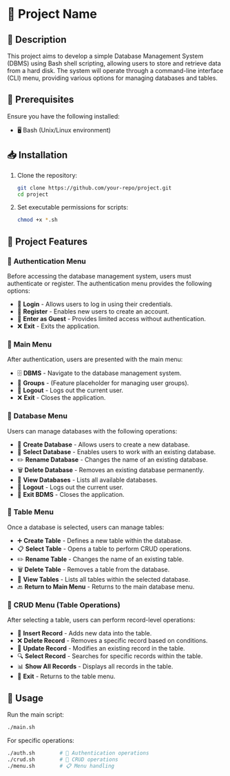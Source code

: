 # 🚀 Project Name

## 📌 Description
This project aims to develop a simple Database Management System (DBMS) using Bash shell scripting, allowing users to store and retrieve data from a hard disk. The system will operate through a command-line interface (CLI) menu, providing various options for managing databases and tables.

## 🔧 Prerequisites
Ensure you have the following installed:
- 🖥️ Bash (Unix/Linux environment)

## 📥 Installation
1. Clone the repository:
   ```bash
   git clone https://github.com/your-repo/project.git
   cd project
   ```
2. Set executable permissions for scripts:
   ```bash
   chmod +x *.sh
   ```

## 📌 Project Features

### 🔹 **Authentication Menu**
Before accessing the database management system, users must authenticate or register. The authentication menu provides the following options:

- 🔑 **Login** - Allows users to log in using their credentials.
- 📝 **Register** - Enables new users to create an account.
- 👤 **Enter as Guest** - Provides limited access without authentication.
- ❌ **Exit** - Exits the application.

### 🔹 **Main Menu**
After authentication, users are presented with the main menu:

- 🗄️ **DBMS** - Navigate to the database management system.
- 👥 **Groups** - (Feature placeholder for managing user groups).
- 🔄 **Logout** - Logs out the current user.
- ❌ **Exit** - Closes the application.

### 🔹 **Database Menu**
Users can manage databases with the following operations:

- 📁 **Create Database** - Allows users to create a new database.
- 📂 **Select Database** - Enables users to work with an existing database.
- ✏️ **Rename Database** - Changes the name of an existing database.
- 🗑️ **Delete Database** - Removes an existing database permanently.
- 📜 **View Databases** - Lists all available databases.
- 🔄 **Logout** - Logs out the current user.
- 🚪 **Exit BDMS** - Closes the application.

### 🔹 **Table Menu**
Once a database is selected, users can manage tables:

- ➕ **Create Table** - Defines a new table within the database.
- 📋 **Select Table** - Opens a table to perform CRUD operations.
- ✏️ **Rename Table** - Changes the name of an existing table.
- 🗑️ **Delete Table** - Removes a table from the database.
- 📜 **View Tables** - Lists all tables within the selected database.
- 🔙 **Return to Main Menu** - Returns to the main database menu.

### 🔹 **CRUD Menu (Table Operations)**
After selecting a table, users can perform record-level operations:

- 📝 **Insert Record** - Adds new data into the table.
- ❌ **Delete Record** - Removes a specific record based on conditions.
- 🔄 **Update Record** - Modifies an existing record in the table.
- 🔍 **Select Record** - Searches for specific records within the table.
- 📊 **Show All Records** - Displays all records in the table.
- 🚪 **Exit** - Returns to the table menu.

## 🚀 Usage
Run the main script:
```bash
./main.sh
```
For specific operations:
```bash
./auth.sh        # 🔐 Authentication operations
./crud.sh        # 📝 CRUD operations
./menu.sh        # 📋 Menu handling
```



